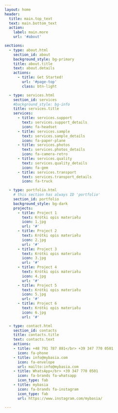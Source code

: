```yaml
---
layout: home
header:
  title: main.top_text
  text: main.bottom_text
  action:
    label: main.more
    url: '#about'

sections:
  - type: about.html
    section_id: about
    background_style: bg-primary
    title: about.title
    text: about.details
    actions:
      - title: Get Started!
        url: '#page-top'
        class: btn-light

  - type: services.html
    section_id: services
    #background_style: bg-info
    title: services.title
    services:
      - title: services.support
        text: services.support_details
        icon: fa-headset
      - title: services.sample
        text: services.sample_details
        icon: fa-paper-plane
      - title: services.photos
        text: services.photos_details
        icon: fa-camera-retro
      - title: services.quality
        text: services.quality_details
        icon: fa-gem
      - title: services.transport
        text: services.transport_details
        icon: fa-truck

  - type: portfolio.html
    # this section has always ID 'portfolio'
    section_id: portfolio
    background_style: bg-dark
    projects:
      - title: Project 1
        text: Krótki opis materiału
        icon: 1.jpg
        url: '#'
      - title: Project 2
        text: Krótki opis materiału
        icon: 2.jpg
        url: '#'
      - title: Project 3
        text: Krótki opis materiału
        icon: 3.jpg
        url: '#'
      - title: Project 4
        text: Krótki opis materiału
        icon: 4.jpg
        url: '#'
      - title: Project 5
        text: Krótki opis materiału
        icon: 5.jpg
        url: '#'
      - title: Project 6
        text: Krótki opis materiału
        icon: 6.jpg
        url: '#' 

  - type: contact.html
    section_id: contacts
    title: contacts.title
    text: contacts.text
    actions:
    - title: +48 791 787 881</br> +39 347 770 0501
      icon: fa-phone
    - title: info@mybasia.com
      icon: fa-envelope
      url: mailto:info@mybasia.com
    - title: WhatsApp</br> +39 347 770 0501
      icon: fa-brands fa-whatsapp
      icon_type: fab
    - title: mybasia
      icon: fa-brands fa-instagram
      icon_type: fab
      url: https://www.instagram.com/mybasia/

---
```

